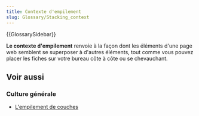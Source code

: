 ```yaml
---
title: Contexte d'empilement
slug: Glossary/Stacking_context
---
```


{{GlossarySidebar}}

**Le contexte d'empilement** renvoie à la façon dont les éléments d'une page web semblent se superposer à d'autres éléments, tout comme vous pouvez placer les fiches sur votre bureau côte à côte ou se chevauchant.

## Voir aussi

### Culture générale

- [L'empilement de couches](/fr/docs/Web/CSS/Comprendre_z-index/Empilement_de_couches)

